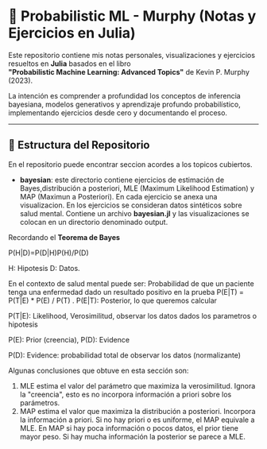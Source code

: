 # 📘 Probabilistic ML - Murphy (Notas y Ejercicios en Julia)

Este repositorio contiene mis notas personales, visualizaciones y ejercicios resueltos en **Julia** basados en el libro  
**"Probabilistic Machine Learning: Advanced Topics"** de Kevin P. Murphy (2023).

La intención es comprender a profundidad los conceptos de inferencia bayesiana, modelos generativos y aprendizaje profundo probabilístico, implementando ejercicios desde cero y documentando el proceso.

---

## 📂 Estructura del Repositorio

En el repositorio puede encontrar seccion acordes a los topicos cubiertos.
- **bayesian**: este directorio contiene ejercicios de estimación de Bayes,distribución a posteriori, MLE (Maximum Likelihood Estimation) y MAP (Maximun a Posteriori). En cada ejercicio se anexa una visualizacion. En los ejercicios se consideran datos sintéticos sobre salud mental. Contiene un archivo **bayesian.jl** y las visualizaciones se colocan en un directorio denominado output.

Recordando el **Teorema de Bayes**

P(H|D)=P(D|H)P(H)/P(D)

H: Hipotesis
D: Datos.

En el contexto de salud mental puede ser:
Probabilidad de que un paciente tenga una enfermedad dado un resultado positivo en la prueba
 P(E|T) = P(T|E) * P(E) / P(T)
 . 
P(E|T): Posterior, lo que queremos calcular

P(T|E): Likelihood, Verosimilitud, observar los datos dados los parametros o hipotesis 

P(E): Prior (creencia), P(D): Evidence

P(D): Evidence: probabilidad total de observar los datos (normalizante)

Algunas conclusiones que obtuve en esta sección son:
1. MLE estima el valor del parámetro que maximiza la verosimilitud. Ignora la "creencia", esto es no incorpora información a priori sobre los parámetros.
2. MAP estima el valor que maximiza la distribución a posteriori. Incorpora la información a priori. Si no hay priori o es uniforme, el MAP equivale a MLE. En MAP si hay poca información o pocos datos, el prior tiene mayor peso. Si hay mucha información la posterior se parece a MLE.


